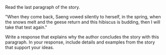 Read the last paragraph of the story.

"When they come back, Saeng vowed silently to herself, in the spring, when the snows melt and the geese return and this hibiscus is budding, then I will take that test again." 

Write a response that explains why the author concludes the story with this paragraph. In your response, include details and examples from the story that support your ideas.